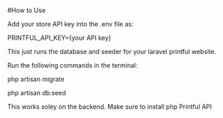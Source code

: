 #How to Use

Add your store API key into the .env file as:

PRINTFUL_API_KEY={your API key}

This just runs the database and seeder for your laravel printful website.

Run the following commands in the terminal:

php artisan migrate

php artisan db:seed

This works soley on the backend. Make sure to install php Printful API
